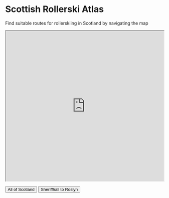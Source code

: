 # Scottish Rollerski Atlas

Find suitable routes for rollerskiing in Scotland by navigating the map
     
<iframe id="mainmap" src="https://www.google.com/maps/d/embed?mid=1JsZ0qoeoCehcQnX9fXjmDTCpxYl9QLdc" height = 480 style="width:100%;"></iframe>

<button id="button1" onclick="mapFocus('https://www.google.com/maps/d/embed?mid=1JsZ0qoeoCehcQnX9fXjmDTCpxYl9QLdc')">All of Scotland</button>
<button id="button2" onclick="mapFocus('https://www.google.com/maps/d/embed?mid=1JsZ0qoeoCehcQnX9fXjmDTCpxYl9QLdc&ll=55.89130019521464%2C-3.165987915639006&z=12')">Sheriffhall to Roslyn</button>

<script src="app.js"></script>
